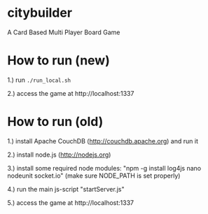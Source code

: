 citybuilder
===========

A Card Based Multi Player Board Game

How to run (new)
================

1.) run `./run_local.sh`

2.) access the game at http://localhost:1337

How to run (old)
================

1.) install Apache CouchDB (http://couchdb.apache.org) and run it

2.) install node.js (http://nodejs.org)

3.) install some required node modules: "npm -g install log4js nano nodeunit socket.io" (make sure NODE_PATH is set properly)

4.) run the main js-script "startServer.js"

5.) access the game at http://localhost:1337